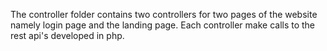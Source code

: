 The controller folder contains two controllers for two pages of the website namely login page and the landing page. Each controller make calls to the rest api's developed in php.
